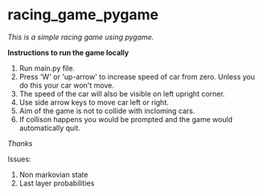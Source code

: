 # racing_game_pygame
_This is a simple racing game using pygame._

**Instructions to run the game locally**
1. Run main.py file.
2. Press 'W' or 'up-arrow' to increase speed of car from zero. Unless you do this your car won't move.
3. The speed of the car will also be visible on left upright corner.
4. Use side arrow keys to move car left or right.
5. Aim of the game is not to collide with incloming cars.
6. If collison happens you would be prompted and the game would automatically quit.

_Thanks_

Issues:
1) Non markovian state
2) Last layer probabilities 
